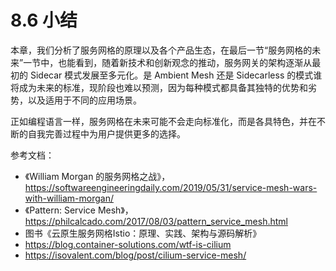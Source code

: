 # 8.6 小结

本章，我们分析了服务网格的原理以及各个产品生态，在最后一节“服务网格的未来”一节中，也能看到，随着新技术和创新观念的推动，服务网关的架构逐渐从最初的 Sidecar 模式发展至多元化。是 Ambient Mesh 还是 Sidecarless 的模式谁将成为未来的标准，现阶段也难以预测，因为每种模式都具备其独特的优势和劣势，以及适用于不同的应用场景。

正如编程语言一样，服务网格在未来可能不会走向标准化，而是各具特色，并在不断的自我完善过程中为用户提供更多的选择。

参考文档：
- 《William Morgan 的服务网格之战》，https://softwareengineeringdaily.com/2019/05/31/service-mesh-wars-with-william-morgan/
- 《Pattern: Service Mesh》，https://philcalcado.com/2017/08/03/pattern_service_mesh.html
- 图书《云原生服务网格Istio：原理、实践、架构与源码解析》
- https://blog.container-solutions.com/wtf-is-cilium
- https://isovalent.com/blog/post/cilium-service-mesh/